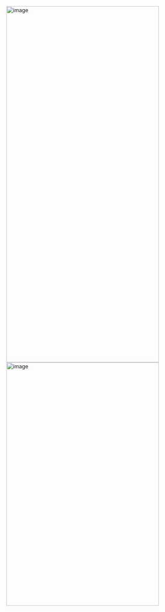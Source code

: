 <img width="405" height="947" alt="image" src="https://github.com/user-attachments/assets/6a200c8e-06bc-4624-b11f-e7a5c544e7df" />
<br>
<img width="405" height="647" alt="image" src="https://github.com/user-attachments/assets/0198758f-f23b-495f-9c60-c8e345ebb6a8" />

